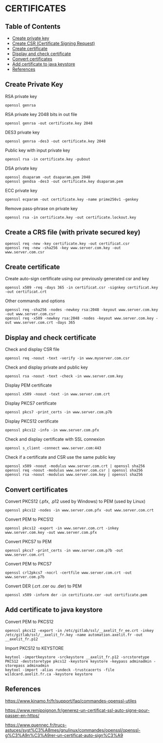 # CERTIFICATES
## Table of Contents
  - [Create private key](#create-private-key)
  - [Create CSR (Certificate Signing Request)](#create-a-crs-file-with-private-secured-key)
  - [Create certificate](#create-certificate)
  - [Display and check certificate](#display-and-check-certificate)
  - [Convert certificates](#convert-certificates)
  - [Add certificate to java keystore](#add-certificate-to-java-keystore)
  - [References](#references)
## Create Private Key

RSA private key
```commandline
openssl genrsa
```
RSA private key 2048 bits in out file
```commandline
openssl genrsa -out certificate.key 2048
```
DES3 private key
```commandline
openssl genrsa -des3 -out certificate.key 2048
```
Public key with input private key
```commandline
openssl rsa -in certificate.key -pubout
```
DSA private key
```commandline
openssl dsaparam -out dsaparam.pem 2048
openssl gendsa -des3 -out certificate.key dsaparam.pem
```
ECC private key
```commandline
openssl ecparam -out certificate.key -name prime256v1 -genkey
```
Remove pass-phrase on private key
```commandline
openssl rsa -in certificate.key -out certificate.lockout.key
```
## Create a CRS file (with private secured key)
```commandline
openssl req -new -key certificate.key -out certificat.csr
openssl req -new -sha256 -key www.server.com.key -out www.server.com.csr
```
## Create certificate
Create auto-sign certificate using our previously generated csr and key
```commandline
openssl x509 -req -days 365 -in certificat.csr -signkey certificat.key -out certificat.crt
```
Other commands and options
```commandline
openssl req -sha256 -nodes -newkey rsa:2048 -keyout www.server.com.key -out www.server.com.csr
openssl req -x509 -newkey rsa:2048 -nodes -keyout www.server.com.key -out www.server.com.crt -days 365
```
## Display and check certificate
Check and display CSR file
```commandline
openssl req -noout -text -verify -in www.myserver.com.csr
```
Check and display private and public key
```commandline
openssl rsa -noout -text -check -in www.server.com.key
```
Display PEM certificate
```commandline
openssl x509 -noout -text -in www.server.com.crt
```
Display PKCS7 certificate
```commandline
openssl pkcs7 -print_certs -in www.server.com.p7b
```
Display PKCS12 certificate
```commandline
openssl pkcs12 -info -in www.server.com.pfx
```
Check and display certificate with SSL connexion
```commandline
openssl s_client -connect www.server.com:443
```
Check if a certificate and CSR use the same public key
```commandline
openssl x509 -noout -modulus www.server.com.crt | openssl sha256
openssl req -noout -modulus www.server.com.csr | openssl sha256
openssl rsa -noout -modulus www.server.com.key | openssl sha256
```
## Convert certificates
Convert PKCS12 (.pfx, .p12 used by Windows) to PEM (used by Linux)
```commandline
openssl pkcs12 -nodes -in www.server.com.pfx -out www.server.com.crt
```
Convert PEM to PKCS12
```commandline
openssl pkcs12 -export -in www.server.com.crt -inkey www.server.com.key -out www.server.com.pfx
```
Convert PKCS7 to PEM
```commandline
openssl pkcs7 -print_certs -in www.server.com.p7b -out www.server.com.crt
```
Convert PEM to PKCS7
```commandline
openssl crl2pkcs7 -nocrl -certfile www.server.com.crt -out www.server.com.p7b
```
Convert DER (.crt .cer ou .der) to PEM
```commandline
openssl x509 -inform der -in certificate.cer -out certificate.pem
```

## Add certificate to java keystore
Convert PEM to PKCS12
```commandline
openssl pkcs12 -export -in /etc/gitlab/ssl/__axelit_fr_ee.crt -inkey /etc/gitlab/ssl/__axelit_fr.key -name automation.axelit.fr -out __axelit_fr.p12
```
Import PKCS12 to KEYSTORE
```commandline
keytool -importkeystore -srckeystore __axelit_fr.p12 -srcstoretype PKCS12 -deststoretype pkcs12 -keystore keystore -keypass adminadmin -storepass adminadmin
keytool -import -alias rundeck -trustcacerts -file wildcard.axelit.fr.ca -keystore keystore
```

## References
https://www.kinamo.fr/fr/support/faq/commandes-openssl-utiles

https://www.remipoignon.fr/generez-un-certificat-ssl-auto-signe-pour-passer-en-https/

https://www.quennec.fr/trucs-astuces/syst%C3%A8mes/gnulinux/commandes/openssl/openssl-g%C3%A9n%C3%A9rer-un-certificat-auto-sign%C3%A9
